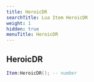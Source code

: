 ```yaml
---
title: HeroicDR
searchTitle: Lua Item HeroicDR
weight: 1
hidden: true
menuTitle: HeroicDR
---
```

## HeroicDR
```lua
Item:HeroicDR(); -- number
```